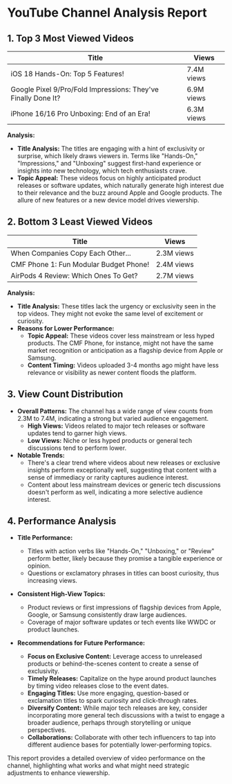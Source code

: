 # YouTube Channel Analysis Report

## 1. **Top 3 Most Viewed Videos**

| Title | Views |
|-------|-------|
| iOS 18 Hands-On: Top 5 Features! | 7.4M views |
| Google Pixel 9/Pro/Fold Impressions: They've Finally Done It? | 6.9M views |
| iPhone 16/16 Pro Unboxing: End of an Era! | 6.3M views |

**Analysis:**
- **Title Analysis:** The titles are engaging with a hint of exclusivity or surprise, which likely draws viewers in. Terms like "Hands-On," "Impressions," and "Unboxing" suggest first-hand experience or insights into new technology, which tech enthusiasts crave.
- **Topic Appeal:** These videos focus on highly anticipated product releases or software updates, which naturally generate high interest due to their relevance and the buzz around Apple and Google products. The allure of new features or a new device model drives viewership.

## 2. **Bottom 3 Least Viewed Videos**

| Title | Views |
|-------|-------|
| When Companies Copy Each Other... | 2.3M views |
| CMF Phone 1: Fun Modular Budget Phone! | 2.4M views |
| AirPods 4 Review: Which Ones To Get? | 2.7M views |

**Analysis:**
- **Title Analysis:** These titles lack the urgency or exclusivity seen in the top videos. They might not evoke the same level of excitement or curiosity.
- **Reasons for Lower Performance:**
  - **Topic Appeal:** These videos cover less mainstream or less hyped products. The CMF Phone, for instance, might not have the same market recognition or anticipation as a flagship device from Apple or Samsung.
  - **Content Timing:** Videos uploaded 3-4 months ago might have less relevance or visibility as newer content floods the platform.

## 3. **View Count Distribution**

- **Overall Patterns:** The channel has a wide range of view counts from 2.3M to 7.4M, indicating a strong but varied audience engagement.
  - **High Views:** Videos related to major tech releases or software updates tend to garner high views.
  - **Low Views:** Niche or less hyped products or general tech discussions tend to perform lower.
- **Notable Trends:**
  - There's a clear trend where videos about new releases or exclusive insights perform exceptionally well, suggesting that content with a sense of immediacy or rarity captures audience interest.
  - Content about less mainstream devices or generic tech discussions doesn't perform as well, indicating a more selective audience interest.

## 4. **Performance Analysis**

- **Title Performance:**
  - Titles with action verbs like "Hands-On," "Unboxing," or "Review" perform better, likely because they promise a tangible experience or opinion.
  - Questions or exclamatory phrases in titles can boost curiosity, thus increasing views.
  
- **Consistent High-View Topics:**
  - Product reviews or first impressions of flagship devices from Apple, Google, or Samsung consistently draw large audiences.
  - Coverage of major software updates or tech events like WWDC or product launches.

- **Recommendations for Future Performance:**
  - **Focus on Exclusive Content:** Leverage access to unreleased products or behind-the-scenes content to create a sense of exclusivity.
  - **Timely Releases:** Capitalize on the hype around product launches by timing video releases close to the event dates.
  - **Engaging Titles:** Use more engaging, question-based or exclamation titles to spark curiosity and click-through rates.
  - **Diversify Content:** While major tech releases are key, consider incorporating more general tech discussions with a twist to engage a broader audience, perhaps through storytelling or unique perspectives.
  - **Collaborations:** Collaborate with other tech influencers to tap into different audience bases for potentially lower-performing topics.

This report provides a detailed overview of video performance on the channel, highlighting what works and what might need strategic adjustments to enhance viewership.